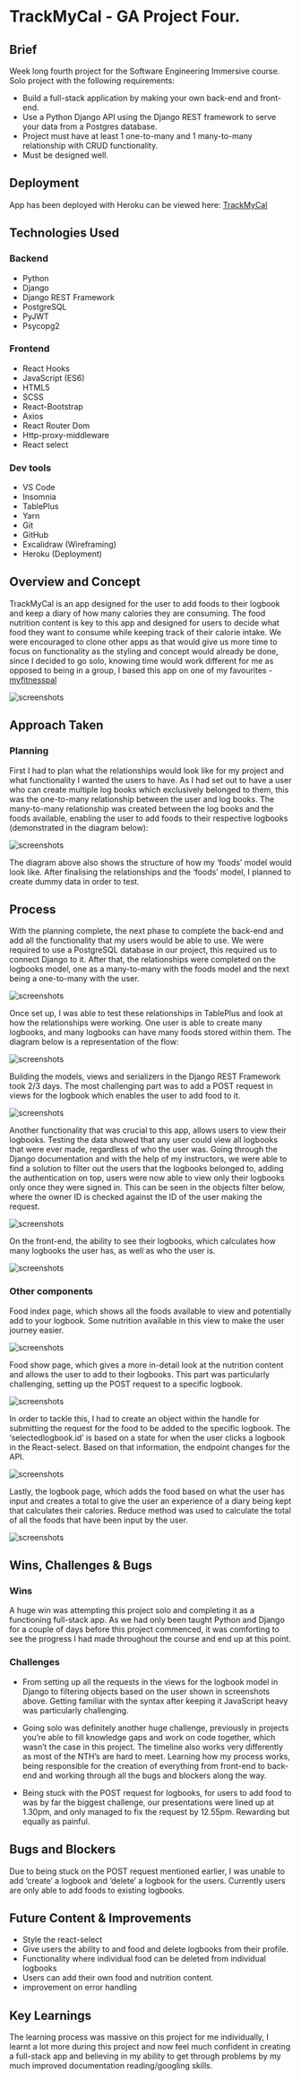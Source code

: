 # TrackMyCal - GA Project Four.

## Brief

Week long fourth project for the Software Engineering Immersive course. Solo project with the following requirements:

* Build a full-stack application by making your own back-end and front-end.
* Use a Python Django API using the Django REST framework to serve your data from a Postgres database.
* Project must have at least 1 one-to-many and 1 many-to-many relationship with CRUD functionality.
* Must be designed well.

## Deployment

App has been deployed with Heroku can be viewed here: [TrackMyCal](https://trackmycal.herokuapp.com/)

## Technologies Used

### Backend

* Python
* Django
* Django REST Framework
* PostgreSQL
* PyJWT
* Psycopg2

### Frontend

* React Hooks
* JavaScript (ES6)
* HTML5
* SCSS
* React-Bootstrap
* Axios
* React Router Dom
* Http-proxy-middleware
* React select

### Dev tools

* VS Code
* Insomnia
* TablePlus
* Yarn
* Git
* GitHub
* Excalidraw (Wireframing)
* Heroku (Deployment)


## Overview and Concept

TrackMyCal is an app designed for the user to add foods to their logbook and keep a diary of how many calories they are consuming. The food nutrition content is key to this app and designed for users to decide what food they want to consume while keeping track of their calorie intake. We were encouraged to clone other apps as that would give us more time to focus on functionality as the styling and concept would already be done, since I decided to go solo, knowing time would work different for me as opposed to being in a group, I based this app on one of my favourites - [myfitnesspal](https://www.myfitnesspal.com/)

![screenshots](homepage)

## Approach Taken

### Planning

First I had to plan what the relationships would look like for my project and what functionality I wanted the users to have. As I had set out to have a user who can create multiple log books which exclusively belonged to them, this was the one-to-many relationship between the user and log books. The many-to-many relationship was created between the log books and the foods available, enabling the user to add foods to their respective logbooks (demonstrated in the diagram below):

![screenshots](diagram)

The diagram above also shows the structure of how my ‘foods’ model would look like. After finalising the relationships and the ‘foods’ model, I planned to create dummy data in order to test. 

## Process

With the planning complete, the next phase to complete the back-end and add all the functionality that my users would be able to use. We were required to use a PostgreSQL database in our project, this required us to connect Django to it. After that, the relationships were completed on the logbooks model, one as a many-to-many with the foods model and the next being a one-to-many with the user. 

![screenshots](logbookmodel)

Once set up, I was able to test these relationships in TablePlus and look at how the relationships were working. One user is able to create many logbooks, and many logbooks can have many foods stored within them. The diagram below is a representation of the flow:

![screenshots](tableglow)

Building the models, views and serializers in the Django REST Framework took  2/3 days. The most challenging part was to add a POST request in views for the logbook which enables the user to add food to it. 

![screenshots](logbookdetail)

Another functionality that was crucial to this app, allows users to view their logbooks. Testing the data showed that any user could view all logbooks that were ever made, regardless of who the user was. Going through the Django documentation and with the help of my instructors, we were able to find a solution to filter out the users that the logbooks belonged to, adding the authentication on top, users were now able to view only their logbooks only once they were signed in. This can be seen in the objects filter below, where the owner ID is checked against the ID of the user making the request.

![screenshots](logbooklist)

On the front-end, the ability to see their logbooks, which calculates how many logbooks the user has, as well as who the user is.

![screenshots](logbookfrontend)

### Other components

Food index page, which shows all the foods available to view and potentially add to your logbook. Some nutrition available in this view to make the user journey easier.

![screenshots](foodindex)

Food show page, which gives a more in-detail look at the nutrition content and allows the user to add to their logbooks. This part was particularly challenging, setting up the POST request to a specific logbook. 

![screenshots](handleexist)

In order to tackle this, I had to create an object within the handle for submitting the request for the food to be added to the specific logbook. The ‘selectedlogbook.id’ is based on a state for when the user clicks a logbook in the React-select. Based on that information, the endpoint changes for the API.

![screenshots](foodshow)

Lastly, the logbook page, which adds the food based on what the user has input and creates a total to give the user an experience of a diary being kept that calculates their calories. Reduce method was used to calculate the total of all the foods that have been input by the user.

![screenshots](userlogbook)

## Wins, Challenges & Bugs

### Wins

A huge win was attempting this project solo and completing it as a functioning full-stack app. As we had only been taught Python and Django for a couple of days before this project commenced, it was comforting to see the progress I had made throughout the course and end up at this point. 

### Challenges

* From setting up all the requests in the views for the logbook model in Django to filtering objects based on the user shown in screenshots above. Getting familiar with the syntax after keeping it JavaScript heavy was particularly challenging.

* Going solo was definitely another huge challenge, previously in projects you’re able to fill knowledge gaps and work on code together, which wasn’t the case in this project. The timeline also works very differently as most of the NTH’s are hard to meet. Learning how my process works, being responsible for the creation of everything from front-end to back-end and working through all the bugs and blockers along the way.

* Being stuck with the POST request for logbooks, for users to add food to was by far the biggest challenge, our presentations were lined up at 1.30pm, and only managed to fix the request by 12.55pm. Rewarding but equally as painful. 


## Bugs and Blockers

Due to being stuck on the POST request mentioned earlier, I was unable to add ‘create’ a logbook and ‘delete’ a logbook for the users. Currently users are only able to add foods to existing logbooks.

## Future Content & Improvements

* Style the react-select
* Give users the ability to and food and delete logbooks from their profile.
* Functionality where individual food can be deleted from individual logbooks
* Users can add their own food and nutrition content.
* improvement on error handling

## Key Learnings

The learning process was massive on this project for me individually, I learnt a lot more during this project and now feel much confident in creating a full-stack app and believing in my ability to get through problems by my much improved documentation reading/googling skills. 